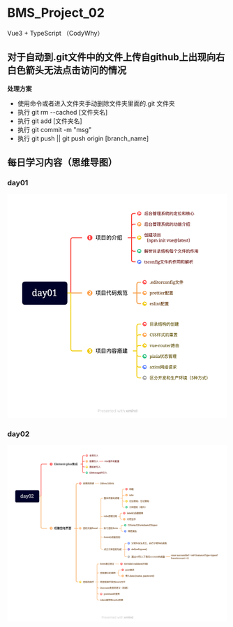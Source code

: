 # BMS_Project_02
Vue3 + TypeScript （CodyWhy）

## 对于自动到.git文件中的文件上传自github上出现向右白色箭头无法点击访问的情况
**处理方案**
- 使用命令或者进入文件夹手动删除文件夹里面的.git 文件夹
- 执行 git rm --cached [文件夹名]
- 执行 git add [文件夹名]
- 执行 git commit -m "msg"
- 执行 git push || git push origin [branch_name]

## 每日学习内容（思维导图）
### day01
![day01](./pictureOfEveryday/day01.png)

### day02
![day02](./pictureOfEveryday/day02.png)
